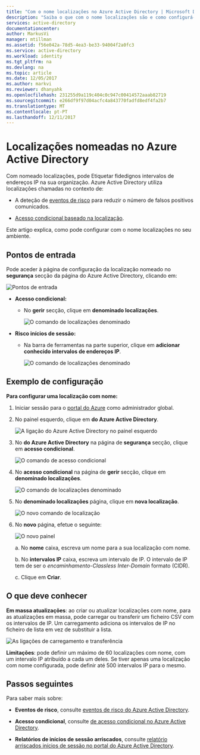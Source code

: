 ```yaml
---
title: "Com o nome localizações no Azure Active Directory | Microsoft Docs"
description: "Saiba o que com o nome localizações são e como configurá-las."
services: active-directory
documentationcenter: 
author: MarkusVi
manager: mtillman
ms.assetid: f56e042a-78d5-4ea3-be33-94004f2a0fc3
ms.service: active-directory
ms.workload: identity
ms.tgt_pltfrm: na
ms.devlang: na
ms.topic: article
ms.date: 12/05/2017
ms.author: markvi
ms.reviewer: dhanyahk
ms.openlocfilehash: 231255d9a119c404c0c947c00414572aaab82719
ms.sourcegitcommit: e266df9f97d04acfc4a843770fadfd8edf4fa2b7
ms.translationtype: MT
ms.contentlocale: pt-PT
ms.lasthandoff: 12/11/2017
---
```

# <a name="named-locations-in-azure-active-directory"></a>Localizações nomeadas no Azure Active Directory

Com nomeado localizações, pode Etiquetar fidedignos intervalos de endereços IP na sua organização. Azure Active Directory utiliza localizações chamadas no contexto de:

- A deteção de [eventos de risco](active-directory-reporting-risk-events.md) para reduzir o número de falsos positivos comunicados.  

- [Acesso condicional baseado na localização](active-directory-conditional-access-azure-portal.md#locations).


Este artigo explica, como pode configurar com o nome localizações no seu ambiente.


## <a name="entry-points"></a>Pontos de entrada

Pode aceder à página de configuração da localização nomeado no **segurança** secção da página do Azure Active Directory, clicando em:

![Pontos de entrada](./media/active-directory-named-locations/34.png)

- **Acesso condicional:**

    - No **gerir** secção, clique em **denominado localizações**.
    
        ![O comando de localizações denominado](./media/active-directory-named-locations/06.png)

- **Risco inícios de sessão:**

    - Na barra de ferramentas na parte superior, clique em **adicionar conhecido intervalos de endereços IP**.

       ![O comando de localizações denominado](./media/active-directory-named-locations/35.png)



## <a name="configuration-example"></a>Exemplo de configuração

**Para configurar uma localização com nome:**

1. Iniciar sessão para o [portal do Azure](https://portal.azure.com) como administrador global.

2. No painel esquerdo, clique em **do Azure Active Directory**.

    ![A ligação do Azure Active Directory no painel esquerdo](./media/active-directory-named-locations/01.png)

3. No **do Azure Active Directory** na página de **segurança** secção, clique em **acesso condicional**.

    ![O comando de acesso condicional](./media/active-directory-named-locations/05.png)


4. No **acesso condicional** na página de **gerir** secção, clique em **denominado localizações**.

    ![O comando de localizações denominado](./media/active-directory-named-locations/06.png)


5. No **denominado localizações** página, clique em **nova localização**.

    ![O novo comando de localização](./media/active-directory-named-locations/07.png)


6. No **novo** página, efetue o seguinte:

    ![O novo painel](./media/active-directory-named-locations/56.png)

    a. No **nome** caixa, escreva um nome para a sua localização com nome.

    b. No **intervalos IP** caixa, escreva um intervalo de IP. O intervalo de IP tem de ser o *encaminhamento-Classless Inter-Domain* formato (CIDR).  

    c. Clique em **Criar**.



## <a name="what-you-should-know"></a>O que deve conhecer

**Em massa atualizações**: ao criar ou atualizar localizações com nome, para as atualizações em massa, pode carregar ou transferir um ficheiro CSV com os intervalos de IP. Um carregamento adiciona os intervalos de IP no ficheiro de lista em vez de substituir a lista.

![As ligações de carregamento e transferência](./media/active-directory-named-locations/09.png)


**Limitações**: pode definir um máximo de 60 localizações com nome, com um intervalo IP atribuído a cada um deles. Se tiver apenas uma localização com nome configurada, pode definir até 500 intervalos IP para o mesmo.


## <a name="next-steps"></a>Passos seguintes

Para saber mais sobre:

- **Eventos de risco**, consulte [eventos de risco do Azure Active Directory](active-directory-reporting-risk-events.md).

- **Acesso condicional**, consulte [de acesso condicional no Azure Active Directory](active-directory-conditional-access-azure-portal.md).

- **Relatórios de inícios de sessão arriscados**, consulte [relatório arriscados inícios de sessão no portal do Azure Active Directory](active-directory-reporting-security-risky-sign-ins.md).  
